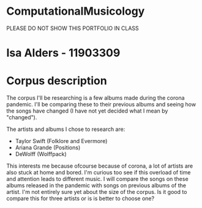 # ComputationalMusicology
PLEASE DO NOT SHOW THIS PORTFOLIO IN CLASS
# Isa Alders - 11903309

# Corpus description
The corpus I'll be researching is a few albums made during the corona pandemic. I'll be comparing these to their previous albums and seeing how the songs have changed (I have not yet decided what I mean by "changed").

The artists and albums I chose to research are: 

- Taylor Swift (Folklore and Evermore)
- Ariana Grande (Positions)
- DeWolff (Wolffpack)

This interests me because ofcourse because of corona, a lot of artists are also stuck at home and bored. I'm curious too see if this overload of time and attention leads to different music. I will compare the songs on these albums released in the pandemic with songs on previous albums of the artist. I'm not entirely sure yet about the size of the corpus. Is it good to compare this for three artists or is is better to choose one? 

